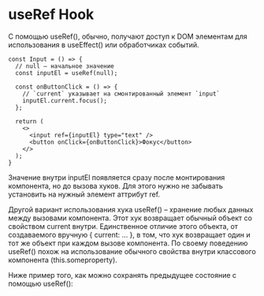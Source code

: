 # useRef Hook

С помощью useRef(), обычно, получают доступ к DOM элементам для использования 
в useEffect() или обработчиках событий.

```
const Input = () => {
  // null – начальное значение
  const inputEl = useRef(null);

  const onButtonClick = () => {
    // `current` указывает на смонтированный элемент `input`
    inputEl.current.focus();
  };

  return (
    <>
      <input ref={inputEl} type="text" />
      <button onClick={onButtonClick}>Фокус</button>
    </>
  );
}
```

Значение внутри inputEl появляется сразу после монтирования компонента, но до 
вызова хуков. Для этого нужно не забывать установить на нужный элемент аттрибут
ref.

Другой вариант использования хука useRef() – хранение любых данных между вызовами 
компонента. Этот хук возвращает обычный объект со свойством current внутри.
Единственное отличие этого объекта, от создаваемого вручную { current: ... }, в 
том, что хук возвращает один и тот же объект при каждом вызове компонента. По 
своему поведению useRef() похож на использование обычного свойства внутри
классового компонента (this.someproperty).

Ниже пример того, как можно сохранять предыдущее состояние с помощью useRef():

